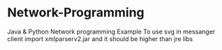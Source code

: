 # Network-Programming
Java &amp; Python Network programming Example
To use svg in messanger client import xmlparserv2.jar
and it should be higher than jre libs
